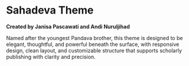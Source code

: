 # Sahadeva Theme

**Created by Janisa Pascawati and Andi Nuruljihad**

Named after the youngest Pandava brother, this theme is designed to be elegant, thoughtful, and powerful beneath the surface, with responsive design, clean layout, and customizable structure that supports scholarly publishing with clarity and precision.
